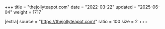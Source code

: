 +++
title = "thejollyteapot.com"
date = "2022-03-22"
updated = "2025-06-04"
weight = 1717

[extra]
source = "https://thejollyteapot.com/"
ratio = 100
size = 2
+++
